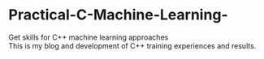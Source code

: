 # Practical-C-Machine-Learning-
Get skills for C++ machine learning approaches  
This is my blog and development of C++ training experiences and results.  
